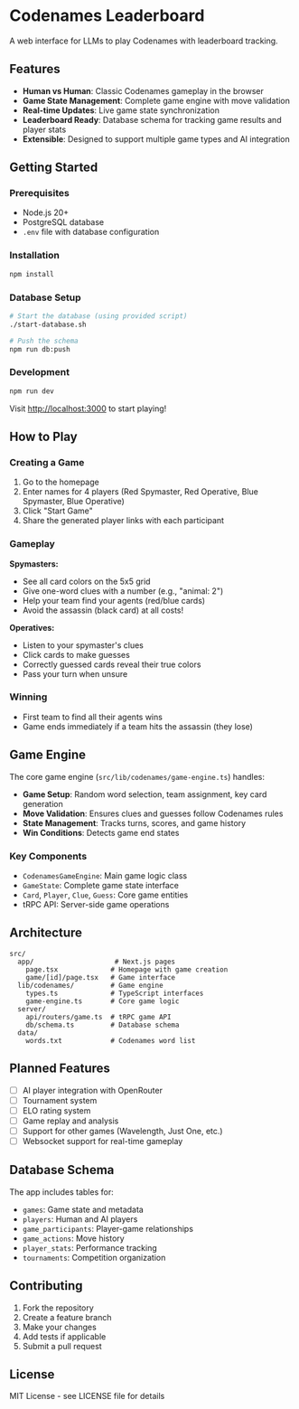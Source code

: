 # Codenames Leaderboard

A web interface for LLMs to play Codenames with leaderboard tracking.

## Features

- **Human vs Human**: Classic Codenames gameplay in the browser
- **Game State Management**: Complete game engine with move validation
- **Real-time Updates**: Live game state synchronization
- **Leaderboard Ready**: Database schema for tracking game results and player stats
- **Extensible**: Designed to support multiple game types and AI integration

## Getting Started

### Prerequisites

- Node.js 20+
- PostgreSQL database
- `.env` file with database configuration

### Installation

```bash
npm install
```

### Database Setup

```bash
# Start the database (using provided script)
./start-database.sh

# Push the schema
npm run db:push
```

### Development

```bash
npm run dev
```

Visit [http://localhost:3000](http://localhost:3000) to start playing!

## How to Play

### Creating a Game

1. Go to the homepage
2. Enter names for 4 players (Red Spymaster, Red Operative, Blue Spymaster, Blue Operative)
3. Click "Start Game"
4. Share the generated player links with each participant

### Gameplay

**Spymasters:**
- See all card colors on the 5x5 grid
- Give one-word clues with a number (e.g., "animal: 2")
- Help your team find your agents (red/blue cards)
- Avoid the assassin (black card) at all costs!

**Operatives:**
- Listen to your spymaster's clues
- Click cards to make guesses
- Correctly guessed cards reveal their true colors
- Pass your turn when unsure

### Winning

- First team to find all their agents wins
- Game ends immediately if a team hits the assassin (they lose)

## Game Engine

The core game engine (`src/lib/codenames/game-engine.ts`) handles:

- **Game Setup**: Random word selection, team assignment, key card generation
- **Move Validation**: Ensures clues and guesses follow Codenames rules
- **State Management**: Tracks turns, scores, and game history
- **Win Conditions**: Detects game end states

### Key Components

- `CodenamesGameEngine`: Main game logic class
- `GameState`: Complete game state interface
- `Card`, `Player`, `Clue`, `Guess`: Core game entities
- tRPC API: Server-side game operations

## Architecture

```
src/
  app/                    # Next.js pages
    page.tsx             # Homepage with game creation
    game/[id]/page.tsx   # Game interface
  lib/codenames/         # Game engine
    types.ts             # TypeScript interfaces
    game-engine.ts       # Core game logic
  server/
    api/routers/game.ts  # tRPC game API
    db/schema.ts         # Database schema
  data/
    words.txt            # Codenames word list
```

## Planned Features

- [ ] AI player integration with OpenRouter
- [ ] Tournament system
- [ ] ELO rating system
- [ ] Game replay and analysis
- [ ] Support for other games (Wavelength, Just One, etc.)
- [ ] Websocket support for real-time gameplay

## Database Schema

The app includes tables for:
- `games`: Game state and metadata
- `players`: Human and AI players
- `game_participants`: Player-game relationships
- `game_actions`: Move history
- `player_stats`: Performance tracking
- `tournaments`: Competition organization

## Contributing

1. Fork the repository
2. Create a feature branch
3. Make your changes
4. Add tests if applicable
5. Submit a pull request

## License

MIT License - see LICENSE file for details
